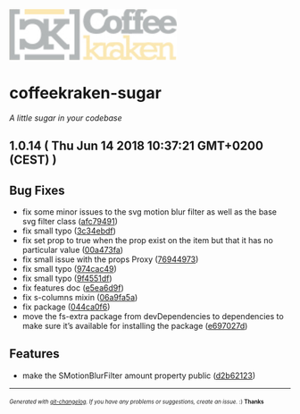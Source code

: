 <img width="300px" src=".resources/coffeekraken-logo.jpg" />

# coffeekraken-sugar

_A little sugar in your codebase_

## 1.0.14  ( Thu Jun 14 2018 10:37:21 GMT+0200 (CEST) )


## Bug Fixes
  - fix some minor issues to the svg motion blur filter as well as the base svg filter class
  ([afc79491](https://github.com/Coffeekraken/sugar/commit/afc79491cac302fcac323fa2d3db90961d373f6d))
  - fix small typo
  ([3c34ebdf](https://github.com/Coffeekraken/sugar/commit/3c34ebdfd4dc9daae8bf243b2c3b516149f985ec))
  - fix set prop to true when the prop exist on the item but that it has no particular value
  ([00a473fa](https://github.com/Coffeekraken/sugar/commit/00a473fa434c1600d937338e3bcdcb8a220825c8))
  - fix small issue with the props Proxy
  ([76944973](https://github.com/Coffeekraken/sugar/commit/7694497387bbe87e1ad13504db5c2454d977308d))
  - fix small typo
  ([974cac49](https://github.com/Coffeekraken/sugar/commit/974cac49f254babcb7e40d548f288606d97cc2a5))
  - fix small typo
  ([9f4551df](https://github.com/Coffeekraken/sugar/commit/9f4551dfb1ad3b0e79b63dcda3202a2f7703dc35))
  - fix features doc
  ([e5ea6d9f](https://github.com/Coffeekraken/sugar/commit/e5ea6d9f5ce4609fe349835ff60377a2351cb208))
  - fix s-columns mixin
  ([06a9fa5a](https://github.com/Coffeekraken/sugar/commit/06a9fa5a76d2e607152af785a9ecd527a74d77e2))
  - fix package
  ([044ca0f6](https://github.com/Coffeekraken/sugar/commit/044ca0f6f2204b55d2d918e1c53133957b6ba256))
  - move the fs-extra package from devDependencies to dependencies to make sure it’s available for installing the package
  ([e697027d](https://github.com/Coffeekraken/sugar/commit/e697027d4f430bc8a053c099693845588b71f191))




## Features
  - make the SMotionBlurFilter amount property public
  ([d2b62123](https://github.com/Coffeekraken/sugar/commit/d2b6212324a95a017e6d68f5862d38135200e5f2))





---
<sub><sup>*Generated with [git-changelog](https://github.com/rafinskipg/git-changelog). If you have any problems or suggestions, create an issue.* :) **Thanks** </sub></sup>
